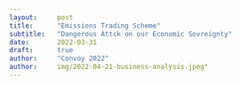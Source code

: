 ```yaml
---
layout:     post
title:      "Emissions Trading Scheme"
subtitle:   "Dangerous Attck on our Economic Sovreignty"
date:       2022-03-31
draft:      true
author:     "Convoy 2022"
author:     img/2022-04-21-business-analysis.jpeg"
---
```

